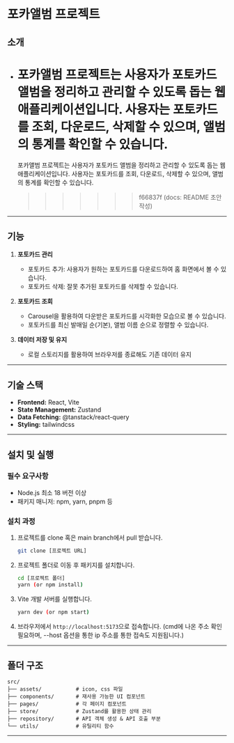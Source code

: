 # **포카앨범 프로젝트**

## **소개**

- # 포카앨범 프로젝트는 사용자가 포토카드 앨범을 정리하고 관리할 수 있도록 돕는 웹 애플리케이션입니다. 사용자는 포토카드를 조회, 다운로드, 삭제할 수 있으며, 앨범의 통계를 확인할 수 있습니다.
  포카앨범 프로젝트는 사용자가 포토카드 앨범을 정리하고 관리할 수 있도록 돕는 웹 애플리케이션입니다. 사용자는 포토카드를 조회, 다운로드, 삭제할 수 있으며, 앨범의 통계를 확인할 수 있습니다.
  > > > > > > > f66837f (docs: README 초안 작성)

---

## **기능**

1. **포토카드 관리**

   - 포토카드 추가: 사용자가 원하는 포토카드를 다운로드하여 홈 화면에서 볼 수 있습니다.
   - 포토카드 삭제: 잘못 추가된 포토카드를 삭제할 수 있습니다.

2. **포토카드 조회**

   - Carousel을 활용하여 다운받은 포토카드를 시각화한 모습으로 볼 수 있습니다.
   - 포토카드를 최신 발매일 순(기본), 앨범 이름 순으로 정렬할 수 있습니다.

3. **데이터 저장 및 유지**

   - 로컬 스토리지를 활용하여 브라우저를 종료해도 기존 데이터 유지

---

## **기술 스택**

- **Frontend:** React, Vite
- **State Management:** Zustand
- **Data Fetching:** @tanstack/react-query
- **Styling:** tailwindcss

---

## **설치 및 실행**

### **필수 요구사항**

- Node.js 최소 18 버전 이상
- 패키지 매니저: npm, yarn, pnpm 등

### **설치 과정**

1. 프로젝트를 clone 혹은 main branch에서 pull 받습니다.

   ```bash
   git clone [프로젝트 URL]
   ```

2. 프로젝트 폴더로 이동 후 패키지를 설치합니다.

   ```bash
   cd [프로젝트 폴더]
   yarn (or npm install)
   ```

3. Vite 개발 서버를 실행합니다.

   ```bash
   yarn dev (or npm start)
   ```

4. 브라우저에서 `http://localhost:5173`으로 접속합니다. (cmd에 나온 주소 확인 필요하며, --host 옵션을 통한 ip 주소를 통한 접속도 지원됩니다.)

---

## **폴더 구조**

```plaintext
src/
├── assets/           # icon, css 파일
├── components/       # 재사용 가능한 UI 컴포넌트
├── pages/            # 각 페이지 컴포넌트
├── store/            # Zustand를 활용한 상태 관리
├── repository/       # API 객체 생성 & API 호출 부분
└── utils/            # 유틸리티 함수
```

---
